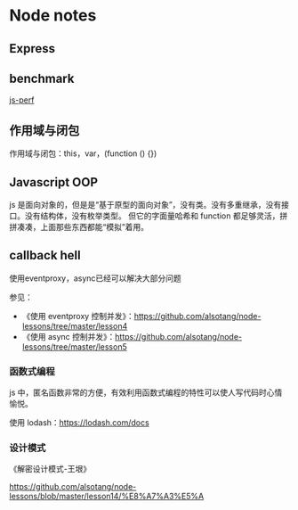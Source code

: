 # Node notes

## Express

## benchmark

[js-perf](http://jsperf.com/math-perf-alsotang)

## 作用域与闭包

作用域与闭包：this，var，(function () {})

## Javascript OOP
js 是面向对象的，但是是“基于原型的面向对象”，没有类。没有多重继承，没有接口。没有结构体，没有枚举类型。
但它的字面量哈希和 function 都足够灵活，拼拼凑凑，上面那些东西都能“模拟”着用。

## callback hell
使用eventproxy，async已经可以解决大部分问题

参见：

* 《使用 eventproxy 控制并发》：https://github.com/alsotang/node-lessons/tree/master/lesson4
* 《使用 async 控制并发》：https://github.com/alsotang/node-lessons/tree/master/lesson5


### 函数式编程

js 中，匿名函数非常的方便，有效利用函数式编程的特性可以使人写代码时心情愉悦。

使用 lodash：https://lodash.com/docs

### 设计模式

《解密设计模式-王垠》

https://github.com/alsotang/node-lessons/blob/master/lesson14/%E8%A7%A3%E5%A